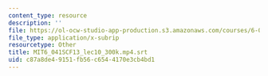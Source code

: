 ```yaml
---
content_type: resource
description: ''
file: https://ol-ocw-studio-app-production.s3.amazonaws.com/courses/6-041sc-probabilistic-systems-analysis-and-applied-probability-fall-2013/c87a8de49151fb56c6544170e3cb4bd1_MIT6_041SCF13_lec10_300k.mp4.srt
file_type: application/x-subrip
resourcetype: Other
title: MIT6_041SCF13_lec10_300k.mp4.srt
uid: c87a8de4-9151-fb56-c654-4170e3cb4bd1
---
```

